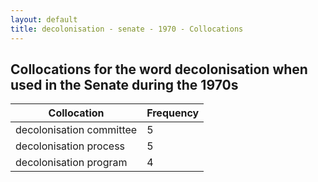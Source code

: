 ```yaml
---
layout: default
title: decolonisation - senate - 1970 - Collocations
---
```

## Collocations for the word **decolonisation** when used in the Senate during the 1970s

| Collocation | Frequency |
|--------------|----------------|
|decolonisation committee|5|
|decolonisation process|5|
|decolonisation program|4|
